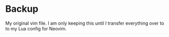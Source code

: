 # Backup
My original vim file. I am only keeping this until I transfer everything over to to my Lua config for Neovim.
